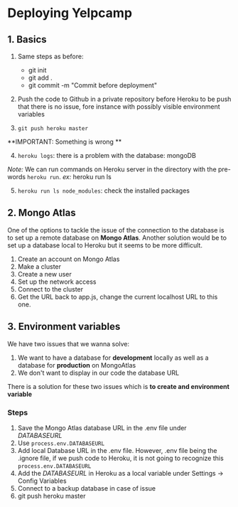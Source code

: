 # Deploying Yelpcamp

## 1. Basics

1. Same steps as before:
    - git init
    - git add .
    - git commit -m "Commit before deployment"

2. Push the code to Github in a private repository before Heroku to be push that there is no issue, fore instance with possibly visible environment variables

3. `git push heroku master`

**IMPORTANT: Something is wrong **

4. `heroku logs`: there is a problem with the database: mongoDB

*Note:* We can run commands on Heroku server in the directory with the pre-words `heroku run`. *ex:* heroku run ls

5. `heroku run ls node_modules`: check the installed packages

## 2. Mongo Atlas

One of the options to tackle the issue of the connection to the database is to set up a remote database on **Mongo Atlas**. Another solution would be to set up a database local to Heroku but it seems to be more difficult.

1. Create an account on Mongo Atlas
2. Make a cluster
3. Create a new user
4. Set up the network access
5. Connect to the cluster
6. Get the URL back to app.js, change the current localhost URL to this one.

## 3. Environment variables

We have two issues that we wanna solve:
1. We want to have a database for **development** locally as well as a database for **production** on MongoAtlas
2. We don't want to display in our code the database URL

There is a solution for these two issues which is **to create and environment variable**

### Steps

1. Save the Mongo Atlas database URL in the .env file under *DATABASEURL*
2. Use `process.env.DATABASEURL`
3. Add local Database URL in the .env file. However, .env file being the .ignore file, if we push code to Heroku, it is not going to recognize this `process.env.DATABASEURL`
4. Add the *DATABASEURL* in Heroku as a local variable under Settings -> Config Variables
5. Connect to a backup database in case of issue
6. git push heroku master


